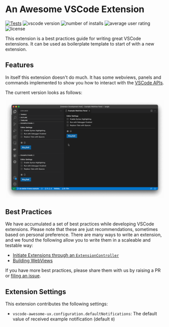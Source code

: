 An Awesome VSCode Extension
===========================

[![Tests](https://github.com/stateful/vscode-awesome-ux/actions/workflows/test.yaml/badge.svg)](https://github.com/stateful/vscode-awesome-ux/actions/workflows/test.yaml)
![vscode version](https://vsmarketplacebadge.apphb.com/version/stateful.awesome-ux.svg)
![number of installs](https://vsmarketplacebadge.apphb.com/installs/stateful.awesome-ux.svg)
![average user rating](https://vsmarketplacebadge.apphb.com/rating/stateful.awesome-ux.svg)
![license](https://img.shields.io/github/license/stateful/vscode-awesome-ux.svg)

This extension is a best practices guide for writing great VSCode extensions. It can be used as boilerplate template to start of with a new extension.

## Features

In itself this extension doesn't do much. It has some webviews, panels and commands implemented to show you how to interact with the [VSCode APIs](https://code.visualstudio.com/api/references/vscode-api).

The current version looks as follows:

![Demo](./.github/assets/vscode.gif)

## Best Practices

We have accumulated a set of best practices while developing VSCode extensions. Please note that these are just recommendations, sometimes based on personal preference. There are many ways to write an extension, and we found the following allow you to write them in a scaleable and testable way:

- [Initiate Extensions through an `ExtensionController`](./docs/ExtensionController.md)
- [Building WebViews](./docs/WebViews.md)

If you have more best practices, please share them with us by raising a PR or [filing an issue](https://github.com/stateful/vscode-awesome-ux/issues/new).

## Extension Settings

This extension contributes the following settings:

* `vscode-awesome-ux.configuration.defaultNotifications`: The default value of received example notification (default `0`)

<!--
ToDo(Christian); https://github.com/stateful/vscode-awesome-ux/issues/9
## Release Notes

Users appreciate release notes as you update your extension.

### 1.0.0

Initial release of ...

### 1.0.1

Fixed issue #.

### 1.1.0

Added features X, Y, and Z.
-->
